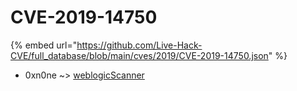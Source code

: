 # CVE-2019-14750
{% embed url="https://github.com/Live-Hack-CVE/full_database/blob/main/cves/2019/CVE-2019-14750.json" %}

* 0xn0ne ~> [weblogicScanner](https://www.alice-snow.ru/2019/database/cve-2019-14750/weblogicscanner-0xn0ne)